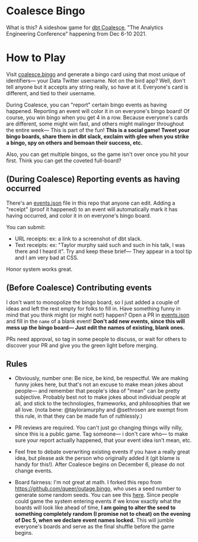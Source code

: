 # Coalesce Bingo

What is this? A sideshow game for [dbt Coalesce](https://coalesce.getdbt.com/), "The Analytics Engineering Conference" happening from Dec 6-10 2021.

# How to Play
Visit [coalesce.bingo](https://coalesce.bingo) and generate a bingo card using that most unique of identifiers— your Data Twitter username. Not on the bird app? Well, don't tell anyone but it accepts any string really, so have at it. Everyone's card is different, and tied to their username.

During Coalesce, you can "report" certain bingo events as having happened. Reporting an event will color it in on everyone's bingo board! Of course, you win bingo when you get 4 in a row. Because everyone's cards are different, some might win fast, and others might malinger throughout the entire week— This is part of the fun! **This is a social game! Tweet your bingo boards, share them in dbt slack, exclaim with glee when you strike a bingo, spy on others and bemoan their success, etc.**

Also, you can get multiple bingos, so the game isn't over once you hit your first. Think you can get the coveted full-board?


## (During Coalesce) Reporting events as having occurred
There's an [events.json](https://github.com/izzymiller/coalesce-bingo/blob/mistress/events.json) file in this repo that anyone can edit. Adding a "receipt" (proof it happened) to an event will automatically mark it has having occurred, and color it in on everyone's bingo board.

You can submit:
* URL receipts: ex: a link to a screenshot of dbt slack. 
* Text receipts: ex: "Taylor murphy said such and such in his talk, I was there and I heard it". Try and keep these brief— They appear in a tool tip and I am very bad at CSS.

Honor system works great.

## (Before Coalesce) Contributing events

I don't want to monopolize the bingo board, so I just added a couple of ideas and left the rest empty for folks to fill in. Have something funny in mind that you think might (or might not!) happen? Open a PR in [events.json](https://github.com/izzymiller/coalesce-bingo/blob/mistress/events.json) and fill in the `name` of a blank event! **Don't add new events, since this will mess up the bingo board— Just edit the names of existing, blank ones.**

PRs need approval, so tag in some people to discuss, or wait for others to discover your PR and give you the green light before merging.

## Rules

* Obviously, number one: Be nice, be kind, be respectful. We are making funny jokes here, but that's not an excuse to make mean jokes about people— and remember that people's idea of "mean" can be pretty subjective. Probably best not to make jokes about individual people at all, and stick to the technologies, frameworks, and philosophies that we all love. (nota bene: @tayloramurphy and @sethrosen are exempt from this rule, in that they can be made fun of ruthlessly.)

* PR reviews are required. You can't just go changing things willy nilly, since this is a public game. Tag someone— i don't care who— to make sure your report actually happened, that your event idea isn't mean, etc.

* Feel free to debate overwriting existing events if you have a really great idea, but please ask the person who originally added it (git blame is handy for this!). After Coalesce begins on December 6, please do not change events.

* Board fairness: I'm not great at math. I forked this repo from https://github.com/queer/outage.bingo, who uses a seed number to generate some random seeds. You can see this [here](https://github.com/izzymiller/coalesce-bingo/blob/mistress/index.js#L43). Since people could game the system entering events if we know exactly what the boards will look like ahead of time, **I am going to alter the seed to something completely random (I promise not to cheat) on the evening of Dec 5, when we declare event names locked.** This will jumble everyone's boards and serve as the final shuffle before the game begins.
